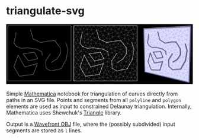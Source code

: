 # triangulate-svg

![Example input segments, triangulation, and 3D rendering](example.png)

Simple [Mathematica](https://www.wolfram.com/mathematica/) notebook for triangulation of curves directly from paths in an SVG file.  Points and segments from all `polyline` and `polygon` elements are used as input to constrained Delaunay triangulation.  Internally, Mathematica uses Shewchuk's [Triangle](https://www.cs.cmu.edu/~quake/triangle.html) library.

Output is a [Wavefront OBJ](https://en.wikipedia.org/wiki/Wavefront_.obj_file) file, where the (possibly subdivided) input segments are stored as `l` lines.
